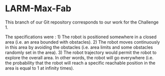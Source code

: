 # LARM-Max-Fab
This branch of our Git repository corresponds to our work for the Challenge 1.

The specifications were :
	1) The robot is positioned somewhere in a closed area (i.e. an area bounded with obstacles).
	2) The robot moves continuously in this area by avoiding the obstacles (i.e. area limits and some obstacles randomly set in the area).
	3) The robot trajectory would permit the robot to explore the overall area. In other words, the robot will go everywhere (i.e. the probability that the robot
      will reach a specific reachable position in the area is equal to 1 at infinity times).
